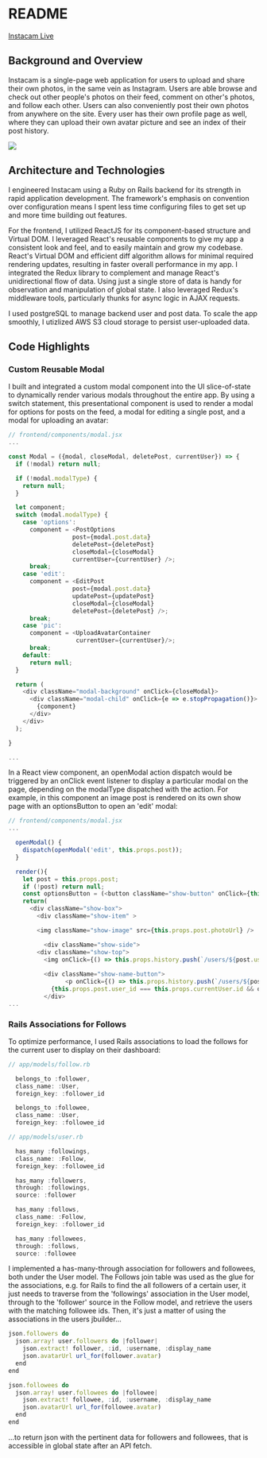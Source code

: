 # README

[Instacam Live](https://instacam-1.herokuapp.com/)

## Background and Overview

Instacam is a single-page web application for users to upload and share their own photos, in the same vein as Instagram. Users are able browse and check out other people's photos on their feed, comment on other's photos, and follow each other. Users can also conveniently post their own photos from anywhere on the site. Every user has their own profile page as well, where they can upload their own avatar picture and see an index of their post history.

![](app/assets/images/demo-ic.gif)


## Architecture and Technologies

I engineered Instacam using a Ruby on Rails backend for its strength in rapid application development. The framework's emphasis on convention over configuration means I spent less time configuring files to get set up and more time building out features. 

For the frontend, I utilized ReactJS for its component-based structure and Virtual DOM. I leveraged React's reusable components to give my app a consistent look and feel, and to easily maintain and grow my codebase. React's Virtual DOM and efficient diff algorithm allows for minimal required rendering updates, resulting in faster overall performance in my app. I integrated the Redux library to complement and manage React's unidirectional flow of data. Using just a single store of data is handy for observation and manipulation of global state. I also leveraged Redux's middleware tools, particularly thunks for async logic in AJAX requests.

I used postgreSQL to manage backend user and post data. To scale the app smoothly, I utizlized AWS S3 cloud storage to persist user-uploaded data. 

## Code Highlights

### Custom Reusable Modal

I built and integrated a custom modal component into the UI slice-of-state to dynamically render various modals throughout the entire app. By using a switch statement, this presentational component is used to render a modal for options for posts on the feed, a modal for editing a single post, and a modal for uploading an avatar: 

```javascript
// frontend/components/modal.jsx
...

const Modal = ({modal, closeModal, deletePost, currentUser}) => {
  if (!modal) return null;

  if (!modal.modalType) {
    return null;
  }

  let component;
  switch (modal.modalType) {
    case 'options':
      component = <PostOptions 
                  post={modal.post.data} 
                  deletePost={deletePost} 
                  closeModal={closeModal}
                  currentUser={currentUser} />;
      break;
    case 'edit':
      component = <EditPost
                  post={modal.post.data}
                  updatePost={updatePost}
                  closeModal={closeModal} 
                  deletePost={deletePost} />;
      break;
    case 'pic':
      component = <UploadAvatarContainer 
                   currentUser={currentUser}/>;
      break;
    default:
      return null;
  }

  return (
    <div className="modal-background" onClick={closeModal}>
      <div className="modal-child" onClick={e => e.stopPropagation()}>
        {component}
      </div>
    </div>
  );

}

...
```
In a React view component, an openModal action dispatch would be triggered by an onClick event listener to display a particular modal on the page, depending on the modalType dispatched with the action. For example, in this component an image post is rendered on its own show page with an optionsButton to open an 'edit' modal:
```javascript
// frontend/components/modal.jsx
...

  openModal() {
    dispatch(openModal('edit', this.props.post));
  }

  render(){
    let post = this.props.post;
    if (!post) return null;
    const optionsButton = (<button className="show-button" onClick={this.openModal} >...</button>)
    return(
      <div className="show-box">
        <div className="show-item" >

        <img className="show-image" src={this.props.post.photoUrl} />

          <div className="show-side">
        <div className="show-top">
          <img onClick={() => this.props.history.push(`/users/${post.user_id}`)} className="profile-pic" src={this.props.post.avatarUrl} />
          
          <div className="show-name-button">
                <p onClick={() => this.props.history.push(`/users/${post.user_id}`)} className="avatar-name" >{this.props.post.username}</p>
            {this.props.post.user_id === this.props.currentUser.id && optionsButton}
          </div>
...
```

### Rails Associations for Follows

To optimize performance, I used Rails associations to load the follows for the current user to display on their dashboard:

```javascript
// app/models/follow.rb

  belongs_to :follower, 
  class_name: :User, 
  foreign_key: :follower_id

  belongs_to :followee,
  class_name: :User,
  foreign_key: :followee_id

// app/models/user.rb

  has_many :followings,
  class_name: :Follow,
  foreign_key: :followee_id

  has_many :followers,
  through: :followings,
  source: :follower

  has_many :follows,
  class_name: :Follow,
  foreign_key: :follower_id

  has_many :followees,
  through: :follows,
  source: :followee

```

I implemented a has-many-through association for followers and followees, both under the User model. The Follows join table was used as the glue for the associations, e.g. for Rails to find the all followers of a certain user, it just needs to traverse from the 'followings' association in the User model, through to the 'follower' source in the Follow model, and retrieve the users with the matching followee ids. Then, it's just a matter of using the associations in the users jbuilder...

```javascript
json.followers do   
  json.array! user.followers do |follower| 
    json.extract! follower, :id, :username, :display_name
    json.avatarUrl url_for(follower.avatar)
  end
end

json.followees do   
  json.array! user.followees do |followee| 
    json.extract! followee, :id, :username, :display_name
    json.avatarUrl url_for(followee.avatar)
  end
end
```

...to return json with the pertinent data for followers and followees, that is accessible in global state after an API fetch.


